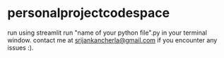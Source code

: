 # personalprojectcodespace

run using streamlit run "name of your python file".py in your terminal window. contact me at srijankancherla@gmail.com if you encounter any issues :). 
